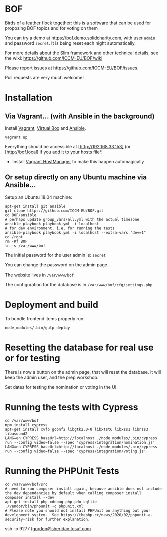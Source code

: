 # BOF
Birds of a feather flock together: this is a software that can be used for proposing BOF topics and for voting on them

You can try a demo at https://bof.demo.solidcharity.com, with user `admin` and password `secret`. It is being reset each night automatically.

For more details about the Slim framework and other technical details, see the wiki: https://github.com/ICCM-EU/BOF/wiki

Please report issues at https://github.com/ICCM-EU/BOF/issues.

Pull requests are very much welcome!

# Installation

## Via Vagrant… (with Ansible in the background)

Install [Vagrant](https://www.vagrantup.com/downloads.html), [Virtual Box](https://www.virtualbox.org/wiki/Downloads) and [Ansible](http://docs.ansible.com/ansible/latest/intro_installation.html#installing-the-control-machine).

`vagrant up`

Everything should be accessible at [http://192.168.33.153] (or [http://bof.local] if you add it to your hosts file*.

* Install [Vagrant HostManager](https://github.com/devopsgroup-io/vagrant-hostmanager) to make this happen automagically

## Or setup directly on any Ubuntu machine via Ansible…

Setup an Ubuntu 18.04 machine:

```
apt-get install git ansible
git clone https://github.com/ICCM-EU/BOF.git
cd BOF/ansible
# perhaps update group_vars/all.yml with the actual timezone
ansible-playbook playbook.yml -i localhost
# for dev environment, i.e. for running the tests
ansible-playbook playbook.yml -i localhost --extra-vars "dev=1"
cd /root
rm -Rf BOF
ln -s /var/www/bof
```

The initial password for the user admin is: `secret`

You can change the password on the admin page.

The website lives in `/var/www/bof`

The configuration for the database is in `/var/www/bof/cfg/settings.php`

# Deployment and build

To bundle frontend items properly run:

`node_modules/.bin/gulp deploy`

# Resetting the database for real use or for testing

There is now a button on the admin page, that will reset the database. It will keep the admin user, and the prep workshop.

Set dates for testing the nomination or voting in the UI.

# Running the tests with Cypress

```
cd /var/www/bof
npm install cypress
apt-get install xvfb gconf2 libgtk2.0-0 libxtst6 libxss1 libnss3 libasound2
LANG=en CYPRESS_baseUrl=http://localhost ./node_modules/.bin/cypress run --config video=false --spec 'cypress/integration/nomination.js'
LANG=en CYPRESS_baseUrl=http://localhost ./node_modules/.bin/cypress run --config video=false --spec 'cypress/integration/voting.js'
```

# Running the PHPUnit Tests

```
cd /var/www/bof/src
# need to run composer install again, because ansible does not include the dev dependancies by default when calling composer install
composer install --dev
apt-get install php-xdebug php-pdo-sqlite
./vendor/bin/phpunit -c phpunit.xml
# Please note you should not install PHPUnit on anything but your development system.  See https://thephp.cc/news/2020/02/phpunit-a-security-risk for further explanation. 
```



 ssh -p 9277 tgordon@sheridan.tcsaf.com